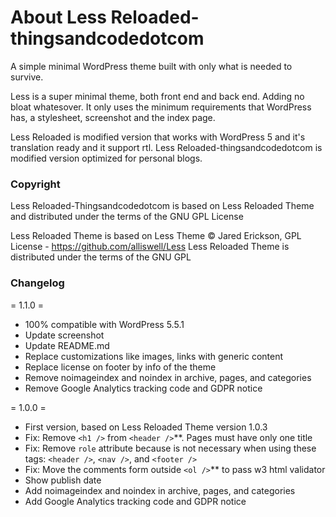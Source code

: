 # About Less Reloaded-thingsandcodedotcom
A simple minimal WordPress theme built with only what is needed to survive.

Less is a super minimal theme, both front end and back end. Adding no bloat whatesover. It only uses the minimum requirements that WordPress has, a stylesheet, screenshot and the index page.

Less Reloaded is modified version that works with WordPress 5 and it's translation ready and it support rtl.
Less Reloaded-thingsandcodedotcom is modified version optimized for personal blogs.

### Copyright
Less Reloaded-Thingsandcodedotcom is based on Less Reloaded Theme and distributed under the terms of the GNU GPL License

Less Reloaded Theme is based on Less Theme © Jared Erickson, GPL License - https://github.com/alliswell/Less
Less Reloaded Theme is distributed under the terms of the GNU GPL

### Changelog

= 1.1.0 =
* 100% compatible with WordPress 5.5.1
* Update screenshot
* Update README.md
* Replace customizations like images, links with generic content
* Replace license on footer by info of the theme
* Remove noimageindex and noindex in archive, pages, and categories
* Remove Google Analytics tracking code and GDPR notice

= 1.0.0 =
* First version, based on Less Reloaded Theme version 1.0.3
* Fix: Remove `<h1 />` from `<header />`**. Pages must have only one title
* Fix: Remove `role` attribute because is not necessary when using these tags: `<header />`, `<nav />`, and `<footer />`
* Fix: Move the comments form outside `<ol />`** to pass w3 html validator
* Show publish date
* Add noimageindex and noindex in archive, pages, and categories
* Add Google Analytics tracking code and GDPR notice